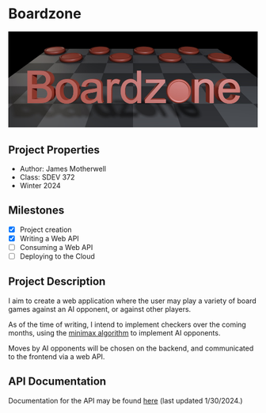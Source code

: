 # Boardzone
![Boardzone logo](./src/main/resources/static/img/boardzone.jpg)

## Project Properties
- Author: James Motherwell
- Class: SDEV 372
- Winter 2024

## Milestones
- [x] Project creation
- [x] Writing a Web API
- [ ] Consuming a Web API
- [ ] Deploying to the Cloud

## Project Description
I aim to create a web application where the user may play a variety of board games against an AI opponent,
or against other players.

As of the time of writing, I intend to implement checkers over the coming months, using the
[minimax algorithm](https://en.wikipedia.org/wiki/Minimax) to implement AI opponents.

Moves by AI opponents will be chosen on the backend, and communicated to the frontend via a web API.

## API Documentation
Documentation for the API may be found [here](https://documenter.getpostman.com/view/32287802/2s9YytfKpb)
(last updated 1/30/2024.)